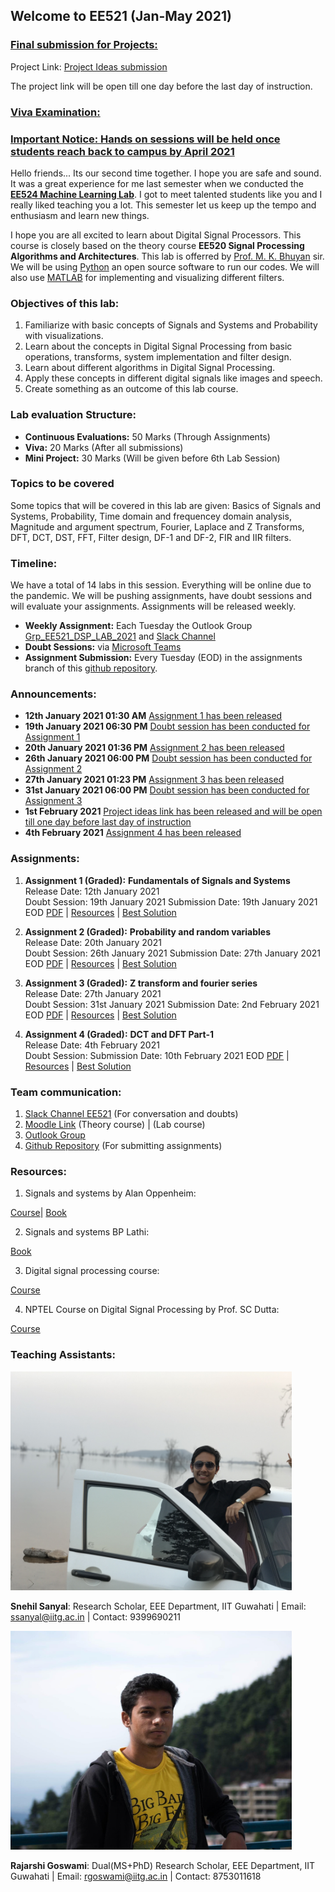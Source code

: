 ## Welcome to EE521 (Jan-May 2021)

### [Final submission for Projects: ]()
Project Link: [Project Ideas submission](https://docs.google.com/spreadsheets/d/1wK2ynd37MGDa6IXs-7v_CdOfowrX1CTY9RXMSIWwNNs/edit?usp=drivesdk)

The project link will be open till one day before the last day of instruction. 
### [Viva Examination:]()
### [Important Notice: Hands on sessions will be held once students reach back to campus by April 2021]()

Hello friends... Its our second time together. I hope you are safe and sound. It was a great experience for me last semester when we conducted the **[EE524 Machine Learning Lab](https://snehilsanyal.github.io/EE524/)**. I got to meet talented students like you and I really liked teaching you a lot. This semester let us keep up the tempo and enthusiasm and learn new things.

I hope you are all excited to learn about Digital Signal Processors. This course is closely based on the theory course **EE520 Signal Processing Algorithms and Architectures**. This lab is offerred by [Prof. M. K. Bhuyan](https://www.iitg.ac.in/mkb/) sir. We will be using [Python](https://www.python.org/) an open source software to run our codes. We will also use [MATLAB](https://www.mathworks.com/products/matlab.html) for implementing and visualizing different filters.

### Objectives of this lab:

1. Familiarize with basic concepts of Signals and Systems and Probability with visualizations.
2. Learn about the concepts in Digital Signal Processing from basic operations, transforms, system implementation and filter design. 
3. Learn about different algorithms in Digital Signal Processing.
4. Apply these concepts in different digital signals like images and speech.
5. Create something as an outcome of this lab course.

### Lab evaluation Structure:

- **Continuous Evaluations:** 50 Marks (Through Assignments)
- **Viva:** 20 Marks (After all submissions)
- **Mini Project:** 30 Marks (Will be given before 6th Lab Session)


### Topics to be covered

Some topics that will be covered in this lab are given: Basics of Signals and Systems, Probability, Time domain and frequencey domain analysis, Magnitude and argument spectrum, Fourier, Laplace and Z Transforms, DFT, DCT, DST, FFT, Filter design, DF-1 and DF-2, FIR and IIR filters.


### Timeline:

We have a total of 14 labs in this session. Everything will be online due to the pandemic. We will be pushing assignments, have doubt sessions and will evaluate your assignments. Assignments will be released weekly. 


- **Weekly Assignment:** Each Tuesday the Outlook Group [Grp_EE521_DSP_LAB_2021](https://outlook.office365.com/mail/group/iitg.ac.in/grp_ee521_dsp_lab_2021/) and [Slack Channel](https://app.slack.com/client/T01JYPT5HU0/C01JMHKHK1P)
- **Doubt Sessions:** via [Microsoft Teams](https://teams.microsoft.com/l/team/19%3a06d8c3d4781244cbb0e3895a146913bd%40thread.tacv2/conversations?groupId=2ca7a7bf-9134-4d1d-88bb-4a0dc2f445c2&tenantId=850aa78d-94e1-4bc6-9cf3-8c11b530701c)
- **Assignment Submission:** Every Tuesday (EOD) in the assignments branch of this [github repository](https://github.com/snehilsanyal/EE521/tree/assignments).

### Announcements:

- **12th January 2021 01:30 AM** [Assignment 1 has been released](Assignments/Assignment1/Assignment1.pdf)
- **19th January 2021 06:30 PM** [Doubt session has been conducted for Assignment 1]()
- **20th January 2021 01:36 PM**  [Assignment 2 has been released](Assignments/Assignment2/Assignment2.pdf)
- **26th January 2021 06:00 PM** [Doubt session has been conducted for Assignment 2]()
- **27th January 2021 01:23 PM** [Assignment 3 has been released](Assignments/Assignment3/Assignment3.pdf)
- **31st January 2021 06:00 PM** [Doubt session has been conducted for Assignment 3]()
- **1st February 2021** [Project ideas link has been released and will be open till one day before last day of instruction](https://docs.google.com/spreadsheets/d/1wK2ynd37MGDa6IXs-7v_CdOfowrX1CTY9RXMSIWwNNs/edit?usp=drivesdk)
- **4th February 2021** [Assignment 4 has been released](Assignments/Assignment4/Assignment4.pdf)


### Assignments:

1. **Assignment 1 (Graded):**
**Fundamentals of Signals and Systems**  
Release Date: 12th January 2021  
Doubt Session: 19th January 2021
Submission Date: 19th January 2021  EOD
[PDF](Assignments/Assignment1/Assignment1.pdf) | [Resources]() | [Best Solution]()

2. **Assignment 2 (Graded):**
**Probability and random variables**  
Release Date: 20th January 2021  
Doubt Session: 26th January 2021
Submission Date: 27th January 2021 EOD
[PDF](Assignments/Assignment2/Assignment2.pdf) | [Resources]() | [Best Solution]()

3. **Assignment 3 (Graded):**
**Z transform and fourier series**  
Release Date: 27th January 2021  
Doubt Session: 31st January 2021
Submission Date: 2nd February 2021  EOD
[PDF](Assignments/Assignment3/Assignment3.pdf) | [Resources]() | [Best Solution]()

4. **Assignment 4 (Graded):**
**DCT and DFT Part-1**  
Release Date: 4th February 2021  
Doubt Session:
Submission Date: 10th February 2021  EOD
[PDF](Assignments/Assignment4/Assignment4.pdf) | [Resources]() | [Best Solution]()



### Team communication:

1. [Slack Channel EE521](https://app.slack.com/client/T01JYPT5HU0/C01JMHKHK1P) (For conversation and doubts)
2. [Moodle Link]() (Theory course) | []() (Lab course)
3. [Outlook Group](https://outlook.office365.com/mail/group/iitg.ac.in/grp_ee521_dsp_lab_2021/)
4. [Github Repository](https://github.com/snehilsanyal/EE521/tree/assignments) (For submitting assignments)

### Resources:

1. Signals and systems by Alan Oppenheim:

[Course](https://ocw.mit.edu/resources/res-6-007-signals-and-systems-spring-2011/)| [Book](https://eee.guc.edu.eg/Courses/Communications/COMM401%20Signal%20&%20System%20Theory/Alan%20V.%20Oppenheim,%20Alan%20S.%20Willsky,%20with%20S.%20Hamid-Signals%20and%20Systems-Prentice%20Hall%20(1996).pdf)

2. Signals and systems BP Lathi:

[Book](http://galia.fc.uaslp.mx/~mlr/Lathi1.pdf)

3. Digital signal processing course:

[Course](https://ocw.mit.edu/resources/res-6-008-digital-signal-processing-spring-2011/study-materials/)

4. NPTEL Course on Digital Signal Processing by Prof. SC Dutta:

[Course](https://www.youtube.com/watch?v=6dFnpz_AEyA&list=PL9567DFCA3A66F299)

### Teaching Assistants:

<img src="https://raw.githubusercontent.com/snehilsanyal/poem/master/IMG_0283.JPG" alt="Snehil Sanyal" width="450" height="350">

**Snehil Sanyal**:
Research Scholar,
EEE Department, IIT Guwahati |
Email: ssanyal@iitg.ac.in |
Contact: 9399690211 

<img src="https://raw.githubusercontent.com/snehilsanyal/poem/master/WhatsApp%20Image%202021-01-13%20at%203.05.25%20PM.jpeg" alt="Rajarshi Goswami" width="450" height="350">

**Rajarshi Goswami**:
Dual(MS+PhD) Research Scholar,
EEE Department, IIT Guwahati |
Email: rgoswami@iitg.ac.in |
Contact: 8753011618 
